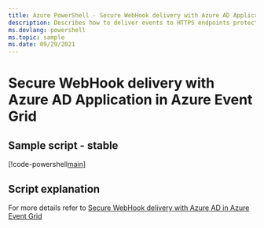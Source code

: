 ```yaml
---
title: Azure PowerShell - Secure WebHook delivery with Azure AD Application in Azure Event Grid
description: Describes how to deliver events to HTTPS endpoints protected by Azure AD Application using Azure Event Grid
ms.devlang: powershell
ms.topic: sample
ms.date: 09/29/2021
---
```


# Secure WebHook delivery with Azure AD Application in Azure Event Grid

## Sample script - stable

[!code-powershell[main](../../../powershell_scripts/event-grid/secure-webhook-delivery/secure-webhook-azure-ad-app.ps1 "Register Azure AD App")]

## Script explanation

For more details refer to [Secure WebHook delivery with Azure AD in Azure Event Grid](../secure-webhook-delivery.md)

